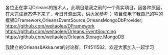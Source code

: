 各位正在学习Orleans的技术人，此项目是我之前的一个真实项目，因各种原因，在未完成状态停下来了，今日开源出来，供大家参考；
项目使用了我自己的写的框架DFramework,OrleansEventSource,OrleansMongoDbProvider;
https://github.com/weitaolee/DFramework   
https://github.com/weitaolee/Orleans.EventSourcing   
https://github.com/weitaolee/Orleans.Storage.MongoDB   

我建立的Orleans&Akka.net的讨论群，174511582，欢迎大家加入一起学习
